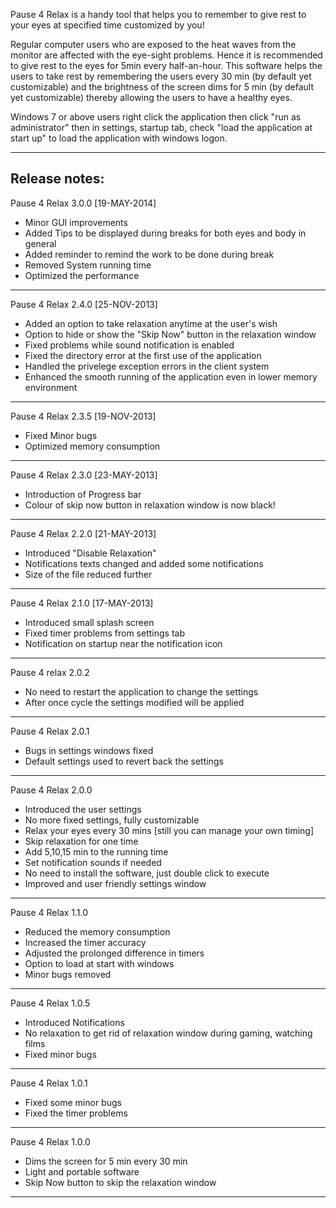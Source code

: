 Pause 4 Relax is a handy tool that helps you to remember to give rest to your eyes at specified time customized by you!

Regular computer users who are exposed to the heat waves from the monitor are affected with the eye-sight problems. Hence it is recommended to give rest to the eyes for 5min every half-an-hour. This software helps the users to take rest by remembering the users every 30 min (by default yet customizable) and the brightness of the screen dims for 5 min (by default yet customizable) thereby allowing the users to have a healthy eyes.

Windows 7 or above users right click the application then click "run as administrator" then in settings, startup tab, check "load the application at start up" to load the application with windows logon.

-----------------------------------------------------------------------------

Release notes:
--------------

Pause 4 Relax 3.0.0
[19-MAY-2014]

* Minor GUI improvements
* Added Tips to be displayed during breaks for both eyes and body in general
* Added reminder to remind the work to be done during break
* Removed System running time
* Optimized the performance

-----------------------------------------------------------------------------

Pause 4 Relax 2.4.0
[25-NOV-2013]

* Added an option to take relaxation anytime at the user's wish
* Option to hide or show the "Skip Now" button in the relaxation window
* Fixed problems while sound notification is enabled
* Fixed the directory error at the first use of the application
* Handled the privelege exception errors in the client system
* Enhanced the smooth running of the application even in lower memory environment

-----------------------------------------------------------------------------

Pause 4 Relax 2.3.5
[19-NOV-2013]


* Fixed Minor bugs
* Optimized memory consumption

-----------------------------------------------------------------------------

Pause 4 Relax 2.3.0
[23-MAY-2013]


* Introduction of Progress bar
* Colour of skip now button in relaxation window is now black!

-----------------------------------------------------------------------------
Pause 4 Relax 2.2.0
[21-MAY-2013]


* Introduced "Disable Relaxation"
* Notifications texts changed and added some notifications
* Size of the file reduced further

-----------------------------------------------------------------------------

Pause 4 Relax 2.1.0
[17-MAY-2013]


* Introduced small splash screen
* Fixed timer problems from settings tab
* Notification on startup near the notification icon

-----------------------------------------------------------------------------

Pause 4 relax 2.0.2


* No need to restart the application to change the settings
* After once cycle the settings modified will be applied

-----------------------------------------------------------------------------

Pause 4 Relax 2.0.1


* Bugs in settings windows fixed
* Default settings used to revert back the settings

-----------------------------------------------------------------------------

Pause 4 Relax 2.0.0


* Introduced the user settings
* No more fixed settings, fully customizable
* Relax your eyes every 30 mins [still you can manage your own timing]
* Skip relaxation for one time 
* Add 5,10,15 min to the running time
* Set notification sounds if needed
* No need to install the software, just double click to execute
* Improved and user friendly settings window

-----------------------------------------------------------------------------

Pause 4 Relax 1.1.0


* Reduced the memory consumption
* Increased the timer accuracy
* Adjusted the prolonged difference in timers
* Option to load at start with windows
* Minor bugs removed

-----------------------------------------------------------------------------

Pause 4 Relax 1.0.5


* Introduced Notifications
* No relaxation to get rid of relaxation window during gaming, watching films
* Fixed minor bugs

-----------------------------------------------------------------------------

Pause 4 Relax 1.0.1


* Fixed some minor bugs
* Fixed the timer problems

-----------------------------------------------------------------------------

Pause 4 Relax 1.0.0


* Dims the screen for 5 min every 30 min
* Light and portable software
* Skip Now button to skip the relaxation window

-----------------------------------------------------------------------------